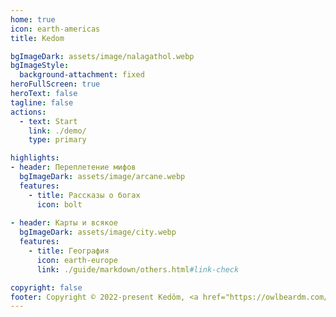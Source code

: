 ```yaml
---
home: true
icon: earth-americas
title: Kedom

bgImageDark: assets/image/nalagathol.webp
bgImageStyle:
  background-attachment: fixed
heroFullScreen: true
heroText: false
tagline: false
actions:
  - text: Start
    link: ./demo/
    type: primary

highlights:
- header: Переплетение мифов  
  bgImageDark: assets/image/arcane.webp
  features:
    - title: Рассказы о богах
      icon: bolt
    
- header: Карты и всякое
  bgImageDark: assets/image/city.webp
  features:
    - title: География
      icon: earth-europe
      link: ./guide/markdown/others.html#link-check

copyright: false
footer: Copyright © 2022-present Kedôm, <a href="https://owlbeardm.com/" target="_blank">OwlbearDM</a>.
---
```


